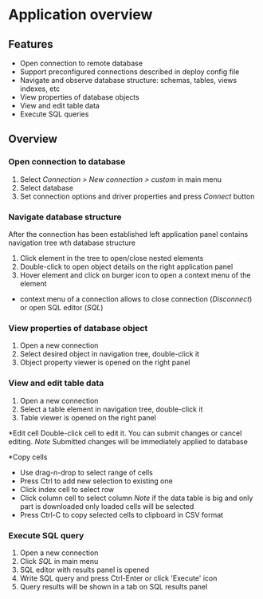 # Application overview

## Features
* Open connection to remote database
* Support preconfigured connections described in deploy config file
* Navigate and observe database structure: schemas, tables, views indexes, etc
* View properties of database objects
* View and edit table data
* Execute SQL queries

## Overview

### Open connection to database
1. Select *Connection > New connection > custom* in main menu
2. Select database
3. Set connection options and driver properties and press *Connect* button

### Navigate database structure
After the connection has been established left application panel contains navigation tree wth database structure
1. Click element in the tree to open/close nested elements
2. Double-click to open object details on the right application panel
3. Hover element and click on burger icon to open a context menu of the element
* context menu of a connection allows to close connection (*Disconnect*) or open SQL editor (*SQL*)

### View properties of database object
1. Open a new connection
2. Select desired object in navigation tree, double-click it
3. Object property viewer is opened on the right panel

### View and edit table data
1. Open a new connection
2. Select a table element in navigation tree, double-click it
3. Table viewer is opened on the right panel

*Edit cell
Double-click cell to edit it. You can submit changes or cancel editing.
*Note* Submitted changes will be immediately applied to database

*Copy cells
* Use drag-n-drop to select range of cells
* Press Ctrl to add new selection to existing one
* Click index cell to select row
* Click column cell to select column
*Note* if the  data table is big and only part is downloaded only loaded cells will be selected
* Press Ctrl-C to copy selected cells to clipboard in CSV format

### Execute SQL query
1. Open a new connection
2. Click *SQL* in main menu
3. SQL editor with results panel is opened
4. Write SQL query and press Ctrl-Enter or click 'Execute' icon
5. Query results will be shown in a tab on SQL results panel



